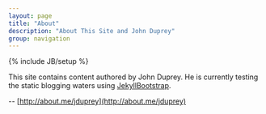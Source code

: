 ```yaml
---
layout: page
title: "About"
description: "About This Site and John Duprey"
group: navigation
---
```

{% include JB/setup %}

This site contains content authored by John Duprey.  He is currently
testing the static blogging waters using [JekyllBootstrap](http://jekyllbootstrap.com/).

<script src="//about.me/embed/jduprey?style=site"></script>
-- [http://about.me/jduprey](http://about.me/jduprey)
